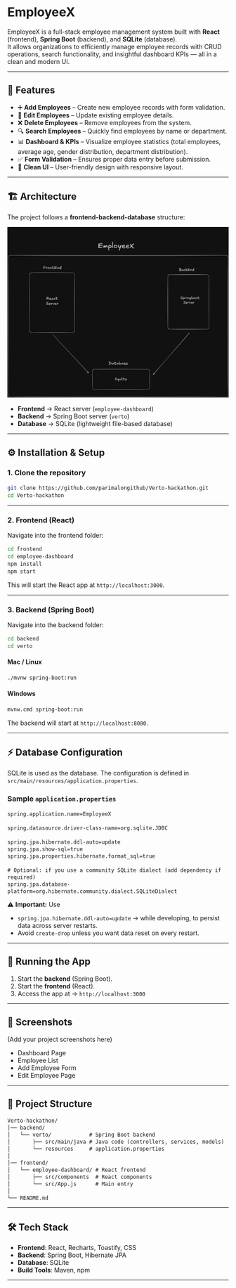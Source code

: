 # EmployeeX

EmployeeX is a full-stack employee management system built with **React** (frontend), **Spring Boot** (backend), and **SQLite** (database).  
It allows organizations to efficiently manage employee records with CRUD operations, search functionality, and insightful dashboard KPIs — all in a clean and modern UI.

---

## 📌 Features

- ➕ **Add Employees** – Create new employee records with form validation.  
- 📝 **Edit Employees** – Update existing employee details.  
- ❌ **Delete Employees** – Remove employees from the system.  
- 🔍 **Search Employees** – Quickly find employees by name or department.  
- 📊 **Dashboard & KPIs** – Visualize employee statistics (total employees, average age, gender distribution, department distribution).  
- ✅ **Form Validation** – Ensures proper data entry before submission.  
- 🎨 **Clean UI** – User-friendly design with responsive layout.

---

## 🏗️ Architecture

The project follows a **frontend-backend-database** structure:

![Architecture Diagram](Untitled-2025-08-15-1117.png)

- **Frontend** → React server (`employee-dashboard`)  
- **Backend** → Spring Boot server (`verto`)  
- **Database** → SQLite (lightweight file-based database)

---

## ⚙️ Installation & Setup

### 1. Clone the repository

```bash
git clone https://github.com/parimalongithub/Verto-hackathon.git
cd Verto-hackathon
```

---

### 2. Frontend (React)

Navigate into the frontend folder:

```bash
cd frontend
cd employee-dashboard
npm install
npm start
```

This will start the React app at `http://localhost:3000`.

---

### 3. Backend (Spring Boot)

Navigate into the backend folder:

```bash
cd backend
cd verto
```

#### Mac / Linux

```bash
./mvnw spring-boot:run
```

#### Windows

```bash
mvnw.cmd spring-boot:run
```

The backend will start at `http://localhost:8080`.

---

## ⚡ Database Configuration

SQLite is used as the database. The configuration is defined in `src/main/resources/application.properties`.

### Sample `application.properties`

```properties
spring.application.name=EmployeeX

spring.datasource.driver-class-name=org.sqlite.JDBC

spring.jpa.hibernate.ddl-auto=update
spring.jpa.show-sql=true
spring.jpa.properties.hibernate.format_sql=true

# Optional: if you use a community SQLite dialect (add dependency if required)
spring.jpa.database-platform=org.hibernate.community.dialect.SQLiteDialect
```

⚠️ **Important:** Use  
- `spring.jpa.hibernate.ddl-auto=update` → while developing, to persist data across server restarts.  
- Avoid `create-drop` unless you want data reset on every restart.

---

## 🚀 Running the App

1. Start the **backend** (Spring Boot).  
2. Start the **frontend** (React).  
3. Access the app at → `http://localhost:3000`

---

## 📸 Screenshots

(Add your project screenshots here)

- Dashboard Page  
- Employee List  
- Add Employee Form  
- Edit Employee Page  

---

## 📂 Project Structure

```
Verto-hackathon/
│── backend/
│   └── verto/            # Spring Boot backend
│       ├── src/main/java # Java code (controllers, services, models)
│       └── resources     # application.properties
│
│── frontend/
│   └── employee-dashboard/ # React frontend
│       ├── src/components  # React components
│       └── src/App.js      # Main entry
│
└── README.md
```

---

## 🛠️ Tech Stack

- **Frontend**: React, Recharts, Toastify, CSS  
- **Backend**: Spring Boot, Hibernate JPA  
- **Database**: SQLite  
- **Build Tools**: Maven, npm

---
